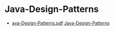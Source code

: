 # Java-Design-Patterns
- [ava-Design-Patterns.pdf](Java-Design-Patterns)
<a href="JAVA-Design-Pattern/Java-Design-Patterns.pdf">Java-Design-Patterns</a>

